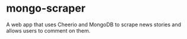 # mongo-scraper
A web app that uses Cheerio and MongoDB to scrape news stories and allows users to comment on them.
